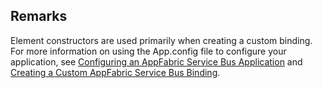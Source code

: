 ## Remarks  
 Element constructors are used primarily when creating a custom binding. For more information on using the App.config file to configure your application, see [Configuring an AppFabric Service Bus Application](assetId:///c3c38827-e436-4e31-8ea6-3d90e6d169d4) and [Creating a Custom AppFabric Service Bus Binding](assetId:///d9981122-d1f8-41de-b2fb-23c411be7d18).